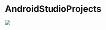 # AndroidStudioProjects

[<img src="[https://capsule-render.vercel.app/api?type=wave&color=auto&height=300&section=header&text=capsule%20render&fontSize=90](https://capsule-render.vercel.app/api?type=waving&height=300&color=gradient&text=Android%20Studio&desc=Android%20Studio%20Projects&section=header)" />](https://capsule-render.vercel.app/api?type=wave&height=300&color=gradient&text=Android%20Studio&desc=Android%20Studio%20Projects&section=header)
